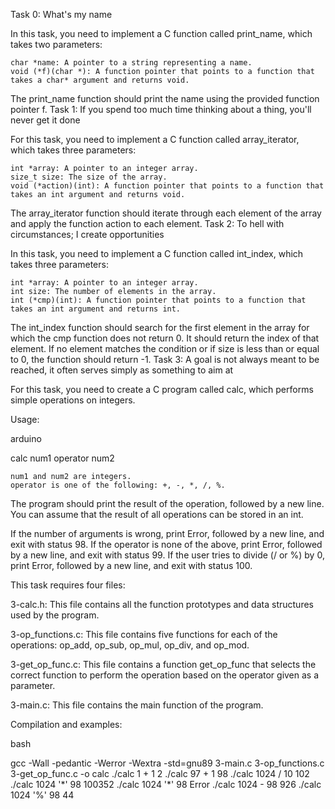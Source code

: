 Task 0: What's my name

In this task, you need to implement a C function called print_name, which takes two parameters:

    char *name: A pointer to a string representing a name.
    void (*f)(char *): A function pointer that points to a function that takes a char* argument and returns void.

The print_name function should print the name using the provided function pointer f.
Task 1: If you spend too much time thinking about a thing, you'll never get it done

For this task, you need to implement a C function called array_iterator, which takes three parameters:

    int *array: A pointer to an integer array.
    size_t size: The size of the array.
    void (*action)(int): A function pointer that points to a function that takes an int argument and returns void.

The array_iterator function should iterate through each element of the array and apply the function action to each element.
Task 2: To hell with circumstances; I create opportunities

In this task, you need to implement a C function called int_index, which takes three parameters:

    int *array: A pointer to an integer array.
    int size: The number of elements in the array.
    int (*cmp)(int): A function pointer that points to a function that takes an int argument and returns int.

The int_index function should search for the first element in the array for which the cmp function does not return 0. It should return the index of that element. If no element matches the condition or if size is less than or equal to 0, the function should return -1.
Task 3: A goal is not always meant to be reached, it often serves simply as something to aim at

For this task, you need to create a C program called calc, which performs simple operations on integers.

Usage:

arduino

calc num1 operator num2

    num1 and num2 are integers.
    operator is one of the following: +, -, *, /, %.

The program should print the result of the operation, followed by a new line. You can assume that the result of all operations can be stored in an int.

If the number of arguments is wrong, print Error, followed by a new line, and exit with status 98.
If the operator is none of the above, print Error, followed by a new line, and exit with status 99.
If the user tries to divide (/ or %) by 0, print Error, followed by a new line, and exit with status 100.

This task requires four files:

3-calc.h: This file contains all the function prototypes and data structures used by the program.

3-op_functions.c: This file contains five functions for each of the operations: op_add, op_sub, op_mul, op_div, and op_mod.

3-get_op_func.c: This file contains a function get_op_func that selects the correct function to perform the operation based on the operator given as a parameter.

3-main.c: This file contains the main function of the program.

Compilation and examples:

bash

gcc -Wall -pedantic -Werror -Wextra -std=gnu89 3-main.c 3-op_functions.c 3-get_op_func.c -o calc
./calc 1 + 1
2
./calc 97 + 1
98
./calc 1024 / 10
102
./calc 1024 '*' 98
100352
./calc 1024 '\*' 98
Error
./calc 1024 - 98
926
./calc 1024 '%' 98
44
